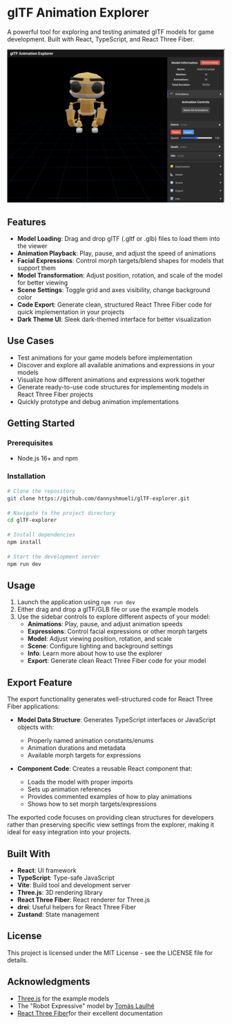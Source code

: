 # glTF Animation Explorer

A powerful tool for exploring and testing animated glTF models for game development. Built with React, TypeScript, and React Three Fiber.

![glTF Animation Explorer Screenshot](./public/screenshots/gltf-explorer-screenshot.png)

## Features

- **Model Loading**: Drag and drop glTF (.gltf or .glb) files to load them into the viewer
- **Animation Playback**: Play, pause, and adjust the speed of animations
- **Facial Expressions**: Control morph targets/blend shapes for models that support them
- **Model Transformation**: Adjust position, rotation, and scale of the model for better viewing
- **Scene Settings**: Toggle grid and axes visibility, change background color
- **Code Export**: Generate clean, structured React Three Fiber code for quick implementation in your projects
- **Dark Theme UI**: Sleek dark-themed interface for better visualization

## Use Cases

- Test animations for your game models before implementation
- Discover and explore all available animations and expressions in your models
- Visualize how different animations and expressions work together
- Generate ready-to-use code structures for implementing models in React Three Fiber projects
- Quickly prototype and debug animation implementations

## Getting Started

### Prerequisites

- Node.js 16+ and npm

### Installation

```bash
# Clone the repository
git clone https://github.com/dannyshmueli/glTF-explorer.git

# Navigate to the project directory
cd glTF-explorer

# Install dependencies
npm install

# Start the development server
npm run dev
```

## Usage

1. Launch the application using `npm run dev`
2. Either drag and drop a glTF/GLB file or use the example models
3. Use the sidebar controls to explore different aspects of your model:
   - **Animations**: Play, pause, and adjust animation speeds
   - **Expressions**: Control facial expressions or other morph targets
   - **Model**: Adjust viewing position, rotation, and scale
   - **Scene**: Configure lighting and background settings
   - **Info**: Learn more about how to use the explorer
   - **Export**: Generate clean React Three Fiber code for your model

## Export Feature

The export functionality generates well-structured code for React Three Fiber applications:

- **Model Data Structure**: Generates TypeScript interfaces or JavaScript objects with:
  - Properly named animation constants/enums
  - Animation durations and metadata
  - Available morph targets for expressions
  
- **Component Code**: Creates a reusable React component that:
  - Loads the model with proper imports
  - Sets up animation references
  - Provides commented examples of how to play animations
  - Shows how to set morph targets/expressions

The exported code focuses on providing clean structures for developers rather than preserving specific view settings from the explorer, making it ideal for easy integration into your projects.

## Built With

- **React**: UI framework
- **TypeScript**: Type-safe JavaScript
- **Vite**: Build tool and development server
- **Three.js**: 3D rendering library
- **React Three Fiber**: React renderer for Three.js
- **drei**: Useful helpers for React Three Fiber
- **Zustand**: State management

## License

This project is licensed under the MIT License - see the LICENSE file for details.

## Acknowledgments

- [Three.js](https://threejs.org) for the example models
- The "Robot Expressive" model by [Tomás Laulhé](https://www.patreon.com/quaternius) 
- [React Three Fiber](https://github.com/pmndrs/react-three-fiber)for their excellent documentation
